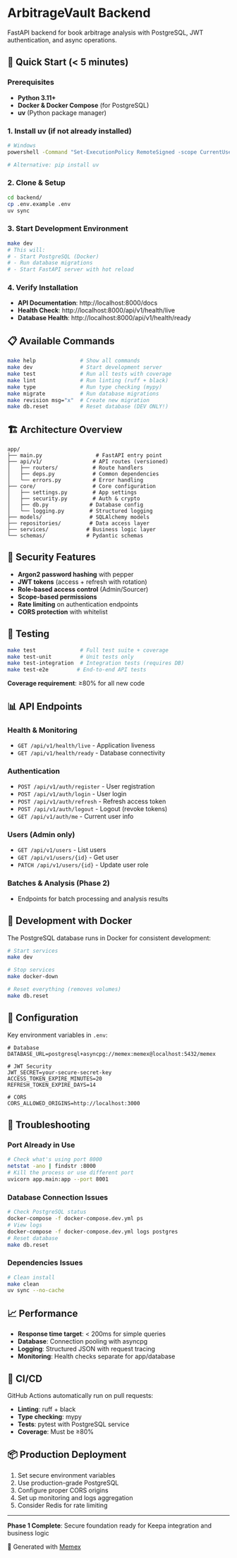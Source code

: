 # ArbitrageVault Backend

FastAPI backend for book arbitrage analysis with PostgreSQL, JWT authentication, and async operations.

## 🚀 Quick Start (< 5 minutes)

### Prerequisites
- **Python 3.11+**
- **Docker & Docker Compose** (for PostgreSQL)  
- **uv** (Python package manager)

### 1. Install uv (if not already installed)
```bash
# Windows
powershell -Command "Set-ExecutionPolicy RemoteSigned -scope CurrentUser -Force; iwr https://astral.sh/uv/install.ps1 -useb | iex"

# Alternative: pip install uv
```

### 2. Clone & Setup
```bash
cd backend/
cp .env.example .env
uv sync
```

### 3. Start Development Environment
```bash
make dev
# This will:
# - Start PostgreSQL (Docker)
# - Run database migrations
# - Start FastAPI server with hot reload
```

### 4. Verify Installation
- **API Documentation**: http://localhost:8000/docs
- **Health Check**: http://localhost:8000/api/v1/health/live
- **Database Health**: http://localhost:8000/api/v1/health/ready

## 📋 Available Commands

```bash
make help              # Show all commands
make dev               # Start development server
make test              # Run all tests with coverage
make lint              # Run linting (ruff + black)
make type              # Run type checking (mypy)
make migrate           # Run database migrations
make revision msg="x"  # Create new migration
make db.reset          # Reset database (DEV ONLY!)
```

## 🏗️ Architecture Overview

```
app/
├── main.py                 # FastAPI entry point
├── api/v1/                # API routes (versioned)
│   ├── routers/           # Route handlers
│   ├── deps.py            # Common dependencies  
│   └── errors.py          # Error handling
├── core/                  # Core configuration
│   ├── settings.py        # App settings
│   ├── security.py        # Auth & crypto
│   ├── db.py             # Database config
│   └── logging.py        # Structured logging
├── models/               # SQLAlchemy models
├── repositories/         # Data access layer
├── services/            # Business logic layer
└── schemas/             # Pydantic schemas
```

## 🔐 Security Features

- **Argon2 password hashing** with pepper
- **JWT tokens** (access + refresh with rotation)
- **Role-based access control** (Admin/Sourcer)
- **Scope-based permissions**
- **Rate limiting** on authentication endpoints
- **CORS protection** with whitelist

## 🧪 Testing

```bash
make test              # Full test suite + coverage
make test-unit         # Unit tests only
make test-integration  # Integration tests (requires DB)
make test-e2e         # End-to-end API tests
```

**Coverage requirement**: ≥80% for all new code

## 📊 API Endpoints

### Health & Monitoring
- `GET /api/v1/health/live` - Application liveness
- `GET /api/v1/health/ready` - Database connectivity

### Authentication  
- `POST /api/v1/auth/register` - User registration
- `POST /api/v1/auth/login` - User login  
- `POST /api/v1/auth/refresh` - Refresh access token
- `POST /api/v1/auth/logout` - Logout (revoke tokens)
- `GET /api/v1/auth/me` - Current user info

### Users (Admin only)
- `GET /api/v1/users` - List users
- `GET /api/v1/users/{id}` - Get user
- `PATCH /api/v1/users/{id}` - Update user role

### Batches & Analysis (Phase 2)
- Endpoints for batch processing and analysis results

## 🐳 Development with Docker

The PostgreSQL database runs in Docker for consistent development:

```bash
# Start services
make dev

# Stop services  
make docker-down

# Reset everything (removes volumes)
make db.reset
```

## 🔧 Configuration

Key environment variables in `.env`:

```env
# Database
DATABASE_URL=postgresql+asyncpg://memex:memex@localhost:5432/memex

# JWT Security
JWT_SECRET=your-secure-secret-key
ACCESS_TOKEN_EXPIRE_MINUTES=20
REFRESH_TOKEN_EXPIRE_DAYS=14

# CORS
CORS_ALLOWED_ORIGINS=http://localhost:3000
```

## 🚨 Troubleshooting

### Port Already in Use
```bash
# Check what's using port 8000
netstat -ano | findstr :8000
# Kill the process or use different port
uvicorn app.main:app --port 8001
```

### Database Connection Issues
```bash
# Check PostgreSQL status
docker-compose -f docker-compose.dev.yml ps
# View logs
docker-compose -f docker-compose.dev.yml logs postgres
# Reset database
make db.reset
```

### Dependencies Issues
```bash
# Clean install
make clean
uv sync --no-cache
```

## 📈 Performance

- **Response time target**: < 200ms for simple queries
- **Database**: Connection pooling with asyncpg
- **Logging**: Structured JSON with request tracing
- **Monitoring**: Health checks separate for app/database

## 🔄 CI/CD

GitHub Actions automatically run on pull requests:
- **Linting**: ruff + black
- **Type checking**: mypy  
- **Tests**: pytest with PostgreSQL service
- **Coverage**: Must be ≥80%

## 📦 Production Deployment

1. Set secure environment variables
2. Use production-grade PostgreSQL
3. Configure proper CORS origins
4. Set up monitoring and logs aggregation
5. Consider Redis for rate limiting

---

**Phase 1 Complete**: Secure foundation ready for Keepa integration and business logic

🤖 Generated with [Memex](https://memex.tech)